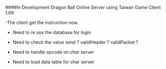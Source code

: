 ####In Development Dragon Ball Online Server using Taiwan Game Client 1.69

-The client get the instruction now.
  - Need to re use the database for login
  - Need to check the value send ? validHeader ? validPacket ?
  
  
  - Need to handle opcode on char server
  - Need to load data table for char server
    
